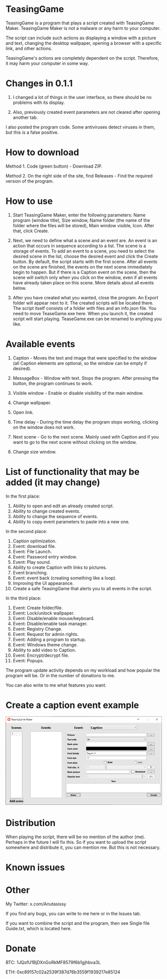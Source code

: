 # TeasingGame
TeasingGame is a program that plays a script created with TeasingGame Maker. TeasingGame Maker is not a malware or any harm to your computer.

The script can include such actions as displaying a window with a picture and text, changing the desktop wallpaper, opening a browser with a specific link, and other actions.

TeasingGame's actions are completely dependent on the script. Therefore, it may harm your computer in some way.

# Changes in 0.1.1

1. I changed a lot of things in the user interface, so there should be no problems with its display.

2. Also, previously created event parameters are not cleared after opening another tab.

I also posted the program code. Some antiviruses detect viruses in them, but this is a false positive.

# How to download

Method 1. Code (green button) - Download ZIP.

Method 2. On the right side of the site, find Releases - Find the required version of the program.

# How to use

1. Start TeasingGame Maker, enter the following parameters: Name program (window title), Size window, Name folder (the name of the folder where the files will be stored), Main window visible, Icon. After that, click Create.

2. Next, we need to define what a scene and an event are. An event is an action that occurs in sequence according to a list. The scene is a storage of events. To add an event to a scene, you need to select the desired scene in the list, choose the desired event and click the Create button.
By default, the script starts with the first scene. After all events on the scene are finished, the events on the next scene immediately begin to happen. But if there is a Caption event on the scene, then the scene will switch only when you click on the window, even if all events have already taken place on this scene.
More details about all events below.

3. After you have created what you wanted, close the program. An Export folder will appear next to it. The created scripts will be located there. The script itself consists of a folder with files and an info.json file. You need to move TeaseGame.exe here. When you launch it, the created script will start playing. TeaseGame.exe can be renamed to anything you like.

# Available events

1. Caption - Moves the text and image that were specified to the window (all Caption elements are optional, so the window can be empty if desired).

2. MessageBox - Window with text. Stops the program. After pressing the button, the program continues to work.

3. Visible window - Enable or disable visibility of the main window.

4. Change wallpaper.

5. Open link.

6. Time delay - During the time delay the program stops working, clicking on the window does not work.

7. Next scene - Go to the next scene. Mainly used with Caption and if you want to go to the next scene without clicking on the window.

8. Change size window.

# List of functionality that may be added (it may change)

In the first place:

1. Ability to open and edit an already created script.
2. Ability to change created events.
3. Ability to change the sequence of events.
4. Ability to copy event parameters to paste into a new one.

In the second place:
1. Caption optimization.
2. Event: download file.
3. Event: File Launch.
4. Event: Password entry window.
5. Event: Play sound.
6. Ability to create Caption with links to pictures.
7. Event branching.
8. Event: event back (creating something like a loop).
9. Improving the UI appearance.
10. Create a safe TeasingGame that alerts you to all events in the script.

In the third place:
1. Event: Create folder/file.
2. Event: Lock/unlock wallpaper.
3. Event: Disable/enable mouse/keyboard.
4. Event: Disable/enable task manager.
5. Event: Registry Change.
6. Event: Request for admin rights.
7. Event: Adding a program to startup.
8. Event: Windows theme change.
9. Ability to add video to Caption.
10. Event: Encrypt/decrypt file.
11. Event: Popups.

The program update activity depends on my workload and how popular the program will be. Or in the number of donations to me.

You can also write to me what features you want.

# Create a caption event example
![Add caption event picture](https://github.com/anutays/TeasingGame/blob/main/Create%20a%20caption%20event.PNG?raw=true)

# Distribution

When playing the script, there will be no mention of the author (me). Perhaps in the future I will fix this. So if you want to upload the script somewhere and distribute it, you can mention me. But this is not necessary.

# Known issues

# Other

My Twitter: x.com/Anutasissy

If you find any bugs, you can write to me here or in the Issues tab.

If you want to combine the script and the program, then see Single file Guide.txt, which is located here.

# Donate

BTC: 1JQsfU1BjDXnGoRkMF8579f6b1gjhbva3L

ETH: 0xc89157c02a2539f387d76b3559f1939217e85124
